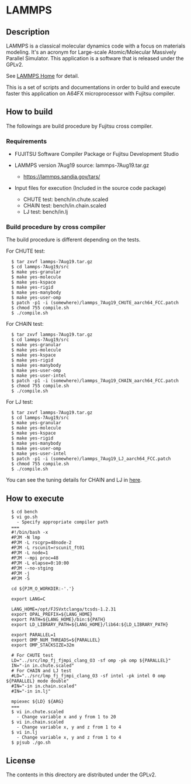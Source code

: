 # LAMMPS

## Description

LAMMPS is a classical molecular dynamics code with a focus on materials modeling. It's an acronym for Large-scale Atomic/Molecular Massively Parallel Simulator.
This application is a software that is released under the GPLv2.

See [LAMMPS Home](https://lammps.sandia.gov/) for detail.

This is a set of scripts and documentations in order to build and execute faster this application on A64FX microprocessor with Fujitsu compiler.

## How to build 

The followings are build procedure by Fujitsu cross compiler.

### Requirements

- FUJITSU Software Compiler Package or Fujitsu Development Studio
- LAMMPS version 7Aug19 source: lammps-7Aug19.tar.gz
  - https://lammps.sandia.gov/tars/

- Input files for execution (Included in the source code package)
  - CHUTE test: bench/in.chute.scaled
  - CHAIN test: bench/in.chain.scaled
  - LJ test: bench/in.lj

### Build procedure by cross compiler

The build procedure is different depending on the tests.

For CHUTE test:

```
  $ tar zxvf lammps-7Aug19.tar.gz
  $ cd lammps-7Aug19/src
  $ make yes-granular
  $ make yes-molecule
  $ make yes-kspace
  $ make yes-rigid
  $ make yes-manybody
  $ make yes-user-omp
  $ patch -p1 -i (somewhere)/lammps_7Aug19_CHUTE_aarch64_FCC.patch
  $ chmod 755 compile.sh
  $ ./compile.sh
```

For CHAIN test:

```
  $ tar zxvf lammps-7Aug19.tar.gz
  $ cd lammps-7Aug19/src
  $ make yes-granular
  $ make yes-molecule
  $ make yes-kspace
  $ make yes-rigid
  $ make yes-manybody
  $ make yes-user-omp
  $ make yes-user-intel
  $ patch -p1 -i (somewhere)/lammps_7Aug19_CHAIN_aarch64_FCC.patch
  $ chmod 755 compile.sh
  $ ./compile.sh
```

For LJ test:

```
  $ tar zxvf lammps-7Aug19.tar.gz
  $ cd lammps-7Aug19/src
  $ make yes-granular
  $ make yes-molecule
  $ make yes-kspace
  $ make yes-rigid
  $ make yes-manybody
  $ make yes-user-omp
  $ make yes-user-intel
  $ patch -p1 -i (somewhere)/lammps_7Aug19_LJ_aarch64_FCC.patch
  $ chmod 755 compile.sh
  $ ./compile.sh
```

You can see the tuning details for CHAIN and LJ in [here](https://www.hpci-office.jp/invite2/documents2/meeting_A64FX_210427/lmp_tune_for_a64fx_27Apr2021_final.pdf).

## How to execute

```
  $ cd bench
  $ vi go.sh
    - Specify appropriate compiler path
  ===
  #!/bin/bash -x
  #PJM -N lmp
  #PJM -L rscgrp=48node-2
  #PJM -L rscunit=rscunit_ft01
  #PJM -L node=1
  #PJM --mpi proc=48
  #PJM -L elapse=0:10:00
  #PJM --no-stging
  #PJM -j
  #PJM -S

  cd ${PJM_O_WORKDIR:-'.'}

  export LANG=C

  LANG_HOME=/opt/FJSVxtclanga/tcsds-1.2.31
  export OPAL_PREFIX=${LANG_HOME}
  export PATH=${LANG_HOME}/bin:${PATH}
  export LD_LIBRARY_PATH=${LANG_HOME}/lib64:${LD_LIBRARY_PATH}

  export PARALLEL=1
  export OMP_NUM_THREADS=${PARALLEL}
  export OMP_STACKSIZE=32m

  # For CHUTE test
  LD="../src/lmp_fj_fjmpi_clang_O3 -sf omp -pk omp ${PARALLEL}"
  IN="-in in.chute.scaled"
  # For CHAIN and LJ test
  #LD="../src/lmp_fj_fjmpi_clang_O3 -sf intel -pk intel 0 omp ${PARALLEL} mode double"
  #IN="-in in.chain.scaled"
  #IN="-in in.lj"

  mpiexec ${LD} ${ARG}
  ===
  $ vi in.chute.scaled
    - Change variable x and y from 1 to 20
  $ vi in.chain.scaled
    - Change variable x, y and z from 1 to 4
  $ vi in.lj
    - Change variable x, y and z from 1 to 4
  $ pjsub ./go.sh
```

## License
The contents in this directory are distributed under the GPLv2.
